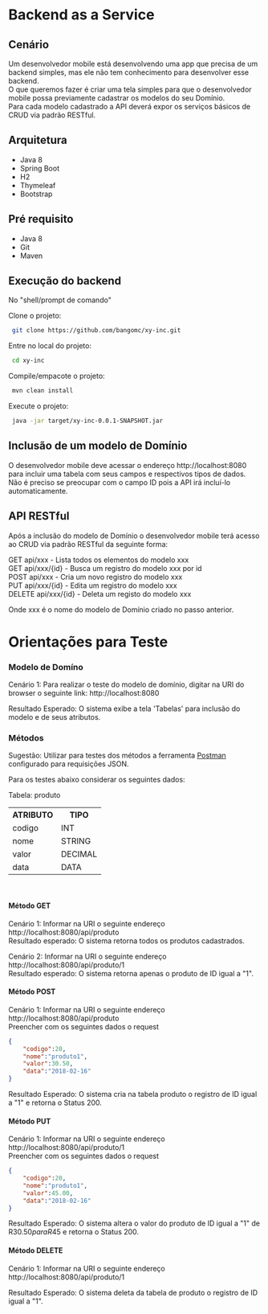 # Backend as a Service

## Cenário
<p>
Um desenvolvedor mobile está desenvolvendo uma app que precisa de um backend simples, mas ele não tem conhecimento para desenvolver esse backend.<br>
O que queremos fazer é criar uma tela simples para que o desenvolvedor mobile possa previamente cadastrar os modelos do seu Domínio.<br>
Para cada modelo cadastrado a API deverá expor os serviços básicos de CRUD via padrão RESTful.
</p>

## Arquitetura
* Java 8
* Spring Boot
* H2
* Thymeleaf
* Bootstrap

## Pré requisito
* Java 8
* Git
* Maven

## Execução do backend

No "shell/prompt de comando"

Clone o projeto:
```sh
 git clone https://github.com/bangomc/xy-inc.git
```

Entre no local do projeto:
```sh
 cd xy-inc
```

Compile/empacote o projeto:
```sh
 mvn clean install
```

Execute o projeto:
```sh
 java -jar target/xy-inc-0.0.1-SNAPSHOT.jar
```

## Inclusão de um modelo de Domínio
<p>
O desenvolvedor mobile deve acessar o endereço http://localhost:8080 para incluir uma tabela com seus campos e respectivos tipos de dados.<br>
Não é preciso se preocupar com o campo ID pois a API irá incluí-lo automaticamente.
</p>

## API RESTful
Após a inclusão do modelo de Domínio o desenvolvedor mobile terá acesso ao CRUD via padrão RESTful da seguinte forma:

GET api/xxx - Lista todos os elementos do modelo xxx<br>
GET api/xxx/{id} - Busca um registro do modelo xxx por id<br>
POST api/xxx - Cria um novo registro do modelo xxx<br>
PUT api/xxx/{id} - Edita um registro do modelo xxx<br>
DELETE api/xxx/{id} - Deleta um registo do modelo xxx<br>

Onde xxx é o nome do modelo de Domínio criado no passo anterior.

# Orientações para Teste <br>

### Modelo de Domíno

Cenário 1: Para realizar o teste do modelo de domínio, digitar na URI do browser o seguinte link: http://localhost:8080<br>

Resultado Esperado: O sistema exibe a tela 'Tabelas' para inclusão do modelo e de seus atributos.<br>

### Métodos

Sugestão: Utilizar para testes dos métodos a ferramenta [Postman](https://www.getpostman.com/) configurado para requisições JSON.<br>

Para os testes abaixo considerar os seguintes dados:

Tabela: produto

<table style="width:100%">
  <tr>
    <th>ATRIBUTO</th>
    <th>TIPO</th> 
    </tr>
  <tr>
    <td>codigo</td>
    <td>INT</td> 
  </tr>
  <tr>
    <td>nome</td>
    <td>STRING</td> 
    </tr>
<tr>
    <td>valor</td>
    <td>DECIMAL</td> 
    </tr>
<tr>
    <td>data</td>
    <td>DATA</td> 
    </tr>
</table> <br>


#### Método GET <br>

Cenário 1: Informar na URI o seguinte endereço http://localhost:8080/api/produto<br>
Resultado esperado: O sistema retorna todos os produtos cadastrados.<br>

Cenário 2: Informar na URI o seguinte endereço http://localhost:8080/api/produto/1<br>
Resultado esperado: O sistema retorna apenas o produto de ID igual a "1".<br>

#### Método POST <br>

Cenário 1: Informar na URI o seguinte endereço http://localhost:8080/api/produto<br>
Preencher com os seguintes dados o request<br>

```json
{
    "codigo":20,
    "nome":"produto1",
    "valor":30.50,
    "data":"2018-02-16"
}
```

Resultado Esperado: O sistema cria na tabela produto o registro de ID igual a "1" e retorna o Status 200. <br>

#### Método PUT <br>

Cenário 1: Informar na URI o seguinte endereço http://localhost:8080/api/produto/1<br>
Preencher com os seguintes dados o request<br>

```json
{
    "codigo":20,
    "nome":"produto1",
    "valor":45.00,
    "data":"2018-02-16"
}
```

Resultado Esperado: O sistema altera o valor do  produto de ID igual a "1" de R$30.50 para R$45 e retorna o Status 200. <br>

#### Método DELETE<br>

Cenário 1: Informar na URI o seguinte endereço http://localhost:8080/api/produto/1

Resultado Esperado: O sistema deleta da tabela de produto o registro de ID igual a "1".





